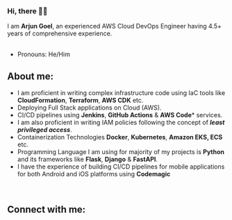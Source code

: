 ### Hi, there 🤷‍♀️

I am <b>Arjun Goel</b>, an experienced AWS Cloud DevOps Engineer having 4.5+ years of comprehensive experience. <br><br>
- Pronouns: He/Him <br>


## About me: 
- I am proficient in writing complex infrastructure code using IaC tools like **CloudFormation**, **Terraform**, **AWS CDK** etc. <br>
- Deploying Full Stack applications on Cloud (AWS).
- CI/CD pipelines using **Jenkins**, **GitHub Actions** & **AWS Code*** services. <br>
- I am also proficient in writing IAM policies following the concept of ***least privileged access***. <br>
- Containerization Technologies **Docker**, **Kubernetes**, **Amazon EKS, ECS** etc. <br>
- Programming Language I am using for majority of my projects is **Python** and its frameworks like **Flask**, **Django** & **FastAPI**. <br>
- I have the experience of building CI/CD pipelines for mobile applications for both Android and iOS platforms using **Codemagic** <br>
<br>

## Connect with me:
